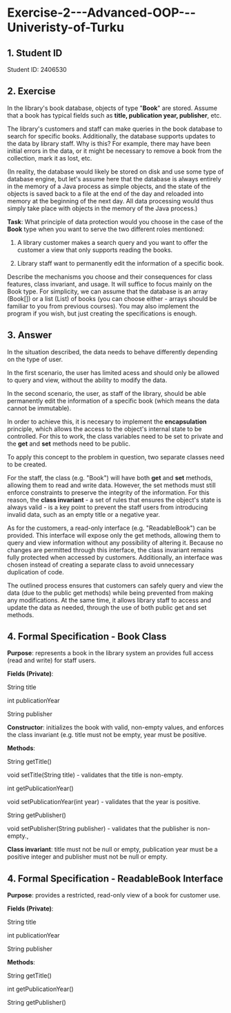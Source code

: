 # Exercise-2---Advanced-OOP---Univeristy-of-Turku
## 1. Student ID
Student ID: 2406530

## 2. Exercise
In the library's book database, objects of type "**Book**" are stored. Assume that a book has typical fields such as **title, publication year, publisher**, etc.

The library's customers and staff can make queries in the book database to search for specific books. Additionally, the database supports updates to the data by library staff. Why is this? For example, there may have been initial errors in the data, or it might be necessary to remove a book from the collection, mark it as lost, etc.

(In reality, the database would likely be stored on disk and use some type of database engine, but let's assume here that the database is always entirely in the memory of a Java process as simple objects, and the state of the objects is saved back to a file at the end of the day and reloaded into memory at the beginning of the next day. All data processing would thus simply take place with objects in the memory of the Java process.)

**Task**: What principle of data protection would you choose in the case of the **Book** type when you want to serve the two different roles mentioned:

1. A library customer makes a search query and you want to offer the customer a view that only supports reading the books.

2. Library staff want to permanently edit the information of a specific book.

Describe the mechanisms you choose and their consequences for class features, class invariant, and usage. It will suffice to focus mainly on the Book type. For simplicity, we can assume that the database is an array (Book[]) or a list (List<Book>) of books (you can choose either - arrays should be familiar to you from previous courses). You may also implement the program if you wish, but just creating the specifications is enough.

## 3. Answer
In the situation described, the data needs to behave differently depending on the type of user. 

In the first scenario, the user has limited acess and should only be allowed to query and view, without the ability to modify the data.

In the second scenario, the user, as staff of the library, should be able permanently edit the information of a specific book (which means the data cannot be immutable).

In order to achieve this, it is necesary to implement the **encapsulation** principle, which allows the access to the object's internal state to be controlled. For this to work, the class variables need to be set to private and the **get** and **set** methods need to be public.

To apply this concept to the problem in question, two separate classes need to be created. 

For the staff, the class (e.g. "Book") will have both **get** and **set** methods, allowing them to read and write data. However, the set methods must still enforce constraints to preserve the integrity of the information. For this reason, the **class invariant** - a set of rules that ensures the object's state is always valid - is a key point to prevent the staff users from introducing invalid data, such as an empty title or a negative year. 

As for the customers, a read-only interface (e.g. "ReadableBook") can be provided. This interface will expose only the get methods, allowing them to query and view information without any possibility of altering it. Because no changes are permitted through this interface, the class invariant remains fully protected when accessed by customers. Additionally, an interface was chosen instead of creating a separate class to avoid unnecessary duplication of code.

The outlined process ensures that customers can safely query and view the data (due to the public get methods) while being prevented from making any modifications. At the same time, it allows library staff to access and update the data as needed, through the use of both public get and set methods.

## 4. Formal Specification - Book Class
**Purpose**: represents a book in the library system an provides full access (read and write) for staff users.

**Fields (Private)**: 

String title 

int publicationYear

String publisher

**Constructor**: initializes the book with valid, non-empty values, and enforces the class invariant (e.g. title must not be empty, year must be positive.

**Methods**: 

String getTitle()

void setTitle(String title) - validates that the title is non-empty.

int getPublicationYear()

void setPublicationYear(int year) - validates that the year is positive.

String getPublisher()

void setPublisher(String publisher) - validates that the publisher is non-empty.,

**Class invariant**: title must not be null or empty, publication year must be a positive integer and publisher must not be null or empty.

## 4. Formal Specification - ReadableBook Interface
**Purpose**: provides a restricted, read-only view of a book for customer use.

**Fields (Private)**: 

String title 

int publicationYear

String publisher


**Methods**: 

String getTitle()

int getPublicationYear()

String getPublisher()

